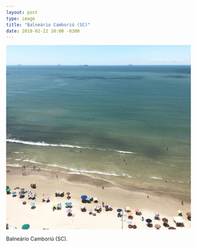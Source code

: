 ```yaml
---
layout: post
type: image
title: "Balneário Camboriú (SC)"
date: 2018-02-22 10:00 -0300
---
```

![Orla de Balneário Camboriú (SC), vista de cima.](/assets/2018/praia.jpg)

Balneário Camboriú (SC).
